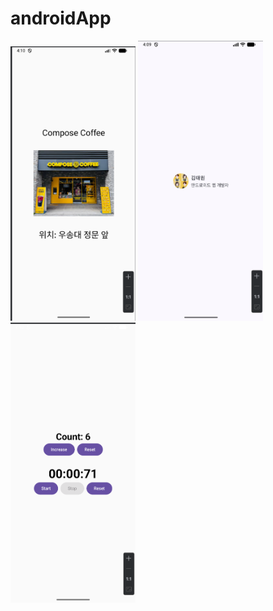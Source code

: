 # androidApp

<img src="image/w03.png" alt = "w03" width="200" />
<img src="image/w04.png" alt = "w04" width="200" />
<img src="image/w05.png" alt = "w05" width="200" />
